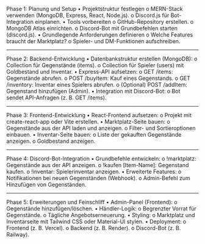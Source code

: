 Phase 1: Planung und Setup
•	 Projektstruktur festlegen
o	MERN-Stack verwenden (MongoDB, Express, React, Node.js).
o	Discord.js für Bot-Integration einplanen.
•	 Tools vorbereiten
o	GitHub-Repository erstellen.
o	MongoDB Atlas einrichten.
o	Discord-Bot mit Grundbefehlen starten (discord.js).
•	 Grundlegende Anforderungen definieren
o	Welche Features braucht der Marktplatz?
o	Spieler- und DM-Funktionen aufschreiben.
________________________________________
Phase 2: Backend-Entwicklung
•	 Datenbankstruktur erstellen (MongoDB):
o	Collection für Gegenstände (items).
o	Collection für Spieler (users) mit Goldbestand und Inventar.
•	 Express-API aufsetzen:
o	 GET /items: Gegenstände abrufen.
o	 POST /buyItem: Kauf eines Gegenstands.
o	 GET /inventory: Inventar eines Spielers abrufen.
o	 (Optional) POST /addItem: Gegenstand hinzufügen (Admin).
•	 Integration mit Discord-Bot:
o	Bot sendet API-Anfragen (z. B. GET /items).
________________________________________
Phase 3: Frontend-Entwicklung
•	 React-Frontend aufsetzen:
o	Projekt mit create-react-app oder Vite erstellen.
•	 Marktplatz-Seite bauen:
o	 Gegenstände aus der API laden und anzeigen.
o	 Filter- und Sortieroptionen einbauen.
•	 Inventar-Seite bauen:
o	 Liste der gekauften Gegenstände anzeigen.
o	 Goldbestand anzeigen.
________________________________________
Phase 4: Discord-Bot-Integration
•	 Grundbefehle entwickeln:
o	 !marktplatz: Gegenstände aus der API anzeigen.
o	 !kaufen [Item-Name]: Gegenstand kaufen.
o	 !inventar: Spielerinventar anzeigen.
•	 Erweiterte Features:
o	 Notifikationen bei neuen Gegenständen (Webhook).
o	 Admin-Befehl zum Hinzufügen von Gegenständen.
________________________________________
Phase 5: Erweiterungen und Feinschliff
•	 Admin-Panel (Frontend):
o	Gegenstände hinzufügen/löschen.
•	 Händler-Logik:
o	 Begrenzter Vorrat für Gegenstände.
o	 Tägliche Angebotserneuerung.
•	 Styling:
o	Marktplatz und Inventarseite mit Tailwind CSS oder Material-UI stylen.
•	 Deployment:
o	 Frontend (z. B. Vercel).
o	 Backend (z. B. Render).
o	 Discord-Bot (z. B. Railway).
